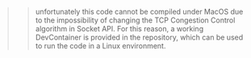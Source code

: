 > > unfortunately this code cannot be compiled under MacOS due to the impossibility of changing the TCP Congestion Control algorithm in Socket API. For this reason, a working DevContainer is provided in the repository, which can be used to run the code in a Linux environment.
